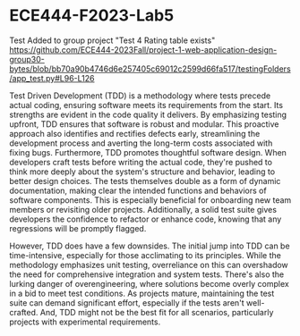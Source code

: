 # ECE444-F2023-Lab5
Test Added to group project "Test 4 Rating table exists" https://github.com/ECE444-2023Fall/project-1-web-application-design-group30-bytes/blob/bb70a90b4746d6e257405c69012c2599d66fa517/testingFolders/app_test.py#L96-L126
 
Test Driven Development (TDD) is a methodology where tests precede actual coding, ensuring software meets its requirements from the start. Its strengths are evident in the code quality it delivers. By emphasizing testing upfront, TDD ensures that software is robust and modular. This proactive approach also identifies and rectifies defects early, streamlining the development process and averting the long-term costs associated with fixing bugs. Furthermore, TDD promotes thoughtful software design. When developers craft tests before writing the actual code, they're pushed to think more deeply about the system's structure and behavior, leading to better design choices. The tests themselves double as a form of dynamic documentation, making clear the intended functions and behaviors of software components. This is especially beneficial for onboarding new team members or revisiting older projects. Additionally, a solid test suite gives developers the confidence to refactor or enhance code, knowing that any regressions will be promptly flagged.

However, TDD does have a few downsides. The initial jump into TDD can be time-intensive, especially for those acclimating to its principles. While the methodology emphasizes unit testing, overreliance on this can overshadow the need for comprehensive integration and system tests. There's also the lurking danger of overengineering, where solutions become overly complex in a bid to meet test conditions. As projects mature, maintaining the test suite can demand significant effort, especially if the tests aren't well-crafted. And, TDD might not be the best fit for all scenarios, particularly projects with experimental requirements.

